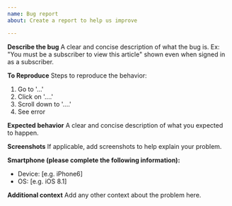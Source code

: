 ```yaml
---
name: Bug report
about: Create a report to help us improve

---
```


**Describe the bug**
A clear and concise description of what the bug is.
Ex: "You must be a subscriber to view this article" shown even when signed in as a subscriber.

**To Reproduce**
Steps to reproduce the behavior:
1. Go to '...'
2. Click on '....'
3. Scroll down to '....'
4. See error

**Expected behavior**
A clear and concise description of what you expected to happen.

**Screenshots**
If applicable, add screenshots to help explain your problem.

**Smartphone (please complete the following information):**
 - Device: [e.g. iPhone6]
 - OS: [e.g. iOS 8.1]

**Additional context**
Add any other context about the problem here.
